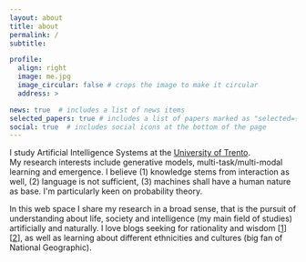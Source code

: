```yaml
---
layout: about
title: about
permalink: /
subtitle: 

profile:
  align: right
  image: me.jpg
  image_circular: false # crops the image to make it circular
  address: >

news: true  # includes a list of news items
selected_papers: true # includes a list of papers marked as "selected={true}"
social: true  # includes social icons at the bottom of the page
---
```


I study Artificial Intelligence Systems at the <a href='https://en.wikipedia.org/wiki/University_of_Trento'>University of Trento</a>.<br> My research interests include generative models, multi-task/multi-modal learning and emergence. I believe (1) knowledge stems from interaction as well, (2) language is not sufficient, (3) machines shall have a human nature as base. I'm particularly keen on probability theory.

In this web space I share my research in a broad sense, that is the pursuit of understanding about life, society and intelligence (my main field of studies) artificially and naturally. I love blogs seeking for rationality and wisdom [[1](https://moretothat.com)][[2](https://www.lesswrong.com)], as well as learning about different ethnicities and cultures (big fan of National Geographic).

